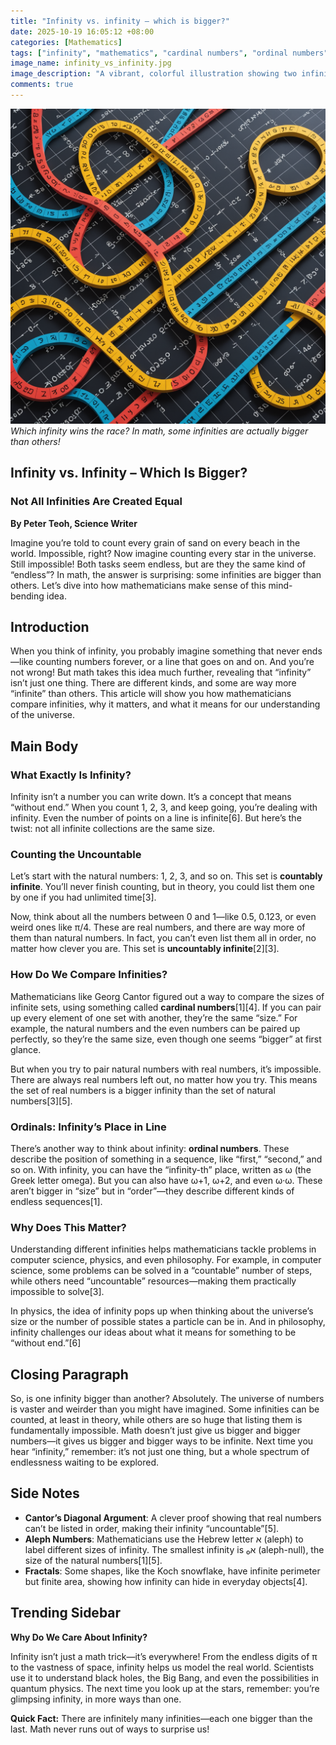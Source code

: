 ```yaml
---
title: "Infinity vs. infinity – which is bigger?"
date: 2025-10-19 16:05:12 +08:00
categories: [Mathematics]
tags: ["infinity", "mathematics", "cardinal numbers", "ordinal numbers", "Cantor", "popular science"]
image_name: infinity_vs_infinity.jpg
image_description: "A vibrant, colorful illustration showing two infinity symbols (∞) racing each other on a number line, with one symbol labeled 'countable' and the other 'uncountable'. The background features stylized sets of numbers and geometric shapes to hint at the mathematical concepts behind infinity."
comments: true
---
```



![Which infinity wins the race? In math, some infinities are actually bigger than others!](/assets/images/infinity_vs_infinity.jpg)
*Which infinity wins the race? In math, some infinities are actually bigger than others!*

<!-- Image Description: A vibrant, colorful illustration showing two infinity symbols (∞) racing each other on a number line, with one symbol labeled 'countable' and the other 'uncountable'. The background features stylized sets of numbers and geometric shapes to hint at the mathematical concepts behind infinity. -->


## Infinity vs. Infinity – Which Is Bigger?

### Not All Infinities Are Created Equal

**By Peter Teoh, Science Writer**

Imagine you’re told to count every grain of sand on every beach in the world. Impossible, right? Now imagine counting every star in the universe. Still impossible! Both tasks seem endless, but are they the same kind of “endless”? In math, the answer is surprising: some infinities are bigger than others. Let’s dive into how mathematicians make sense of this mind-bending idea.

## Introduction

When you think of infinity, you probably imagine something that never ends—like counting numbers forever, or a line that goes on and on. And you’re not wrong! But math takes this idea much further, revealing that “infinity” isn’t just one thing. There are different kinds, and some are way more “infinite” than others. This article will show you how mathematicians compare infinities, why it matters, and what it means for our understanding of the universe.

## Main Body

### What Exactly Is Infinity?

Infinity isn’t a number you can write down. It’s a concept that means “without end.” When you count 1, 2, 3, and keep going, you’re dealing with infinity. Even the number of points on a line is infinite[6]. But here’s the twist: not all infinite collections are the same size.

### Counting the Uncountable

Let’s start with the natural numbers: 1, 2, 3, and so on. This set is **countably infinite**. You’ll never finish counting, but in theory, you could list them one by one if you had unlimited time[3].

Now, think about all the numbers between 0 and 1—like 0.5, 0.123, or even weird ones like π/4. These are real numbers, and there are way more of them than natural numbers. In fact, you can’t even list them all in order, no matter how clever you are. This set is **uncountably infinite**[2][3].

### How Do We Compare Infinities?

Mathematicians like Georg Cantor figured out a way to compare the sizes of infinite sets, using something called **cardinal numbers**[1][4]. If you can pair up every element of one set with another, they’re the same “size.” For example, the natural numbers and the even numbers can be paired up perfectly, so they’re the same size, even though one seems “bigger” at first glance.

But when you try to pair natural numbers with real numbers, it’s impossible. There are always real numbers left out, no matter how you try. This means the set of real numbers is a bigger infinity than the set of natural numbers[3][5].

### Ordinals: Infinity’s Place in Line

There’s another way to think about infinity: **ordinal numbers**. These describe the position of something in a sequence, like “first,” “second,” and so on. With infinity, you can have the “infinity-th” place, written as ω (the Greek letter omega). But you can also have ω+1, ω+2, and even ω·ω. These aren’t bigger in “size” but in “order”—they describe different kinds of endless sequences[1].

### Why Does This Matter?

Understanding different infinities helps mathematicians tackle problems in computer science, physics, and even philosophy. For example, in computer science, some problems can be solved in a “countable” number of steps, while others need “uncountable” resources—making them practically impossible to solve[3].

In physics, the idea of infinity pops up when thinking about the universe’s size or the number of possible states a particle can be in. And in philosophy, infinity challenges our ideas about what it means for something to be “without end.”[6]

## Closing Paragraph

So, is one infinity bigger than another? Absolutely. The universe of numbers is vaster and weirder than you might have imagined. Some infinities can be counted, at least in theory, while others are so huge that listing them is fundamentally impossible. Math doesn’t just give us bigger and bigger numbers—it gives us bigger and bigger ways to be infinite. Next time you hear “infinity,” remember: it’s not just one thing, but a whole spectrum of endlessness waiting to be explored.

## Side Notes

- **Cantor’s Diagonal Argument**: A clever proof showing that real numbers can’t be listed in order, making their infinity “uncountable”[5].
- **Aleph Numbers**: Mathematicians use the Hebrew letter א (aleph) to label different sizes of infinity. The smallest infinity is א₀ (aleph-null), the size of the natural numbers[1][5].
- **Fractals**: Some shapes, like the Koch snowflake, have infinite perimeter but finite area, showing how infinity can hide in everyday objects[4].

## Trending Sidebar

**Why Do We Care About Infinity?**

Infinity isn’t just a math trick—it’s everywhere! From the endless digits of π to the vastness of space, infinity helps us model the real world. Scientists use it to understand black holes, the Big Bang, and even the possibilities in quantum physics. The next time you look up at the stars, remember: you’re glimpsing infinity, in more ways than one.

**Quick Fact:** There are infinitely many infinities—each one bigger than the last. Math never runs out of ways to surprise us!
